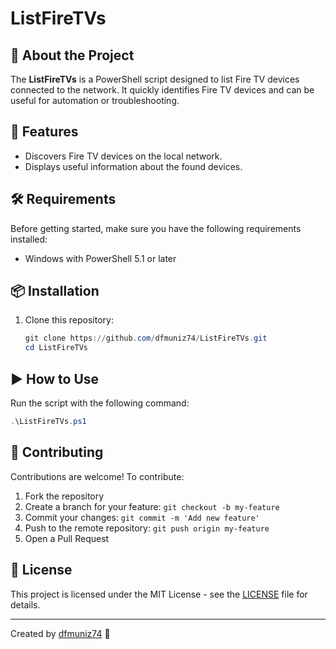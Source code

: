 # ListFireTVs





## 📌 About the Project

The **ListFireTVs** is a PowerShell script designed to list Fire TV devices connected to the network. It quickly identifies Fire TV devices and can be useful for automation or troubleshooting.

## 🚀 Features

- Discovers Fire TV devices on the local network.
- Displays useful information about the found devices.

## 🛠️ Requirements

Before getting started, make sure you have the following requirements installed:

- Windows with PowerShell 5.1 or later

## 📦 Installation

1. Clone this repository:
   ```powershell
   git clone https://github.com/dfmuniz74/ListFireTVs.git
   cd ListFireTVs
   ```

## ▶️ How to Use

Run the script with the following command:

```powershell
.\ListFireTVs.ps1
```

## 🤝 Contributing

Contributions are welcome! To contribute:

1. Fork the repository
2. Create a branch for your feature: `git checkout -b my-feature`
3. Commit your changes: `git commit -m 'Add new feature'`
4. Push to the remote repository: `git push origin my-feature`
5. Open a Pull Request

## 📄 License

This project is licensed under the MIT License - see the [LICENSE](LICENSE) file for details.

---

Created by [dfmuniz74](https://github.com/dfmuniz74) 🚀

